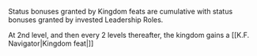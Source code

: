 Status bonuses granted by Kingdom feats are cumulative with status bonuses granted by invested Leadership Roles.

At 2nd level, and then every 2 levels thereafter, the kingdom gains a [[K.F. Navigator|Kingdom feat|]]
